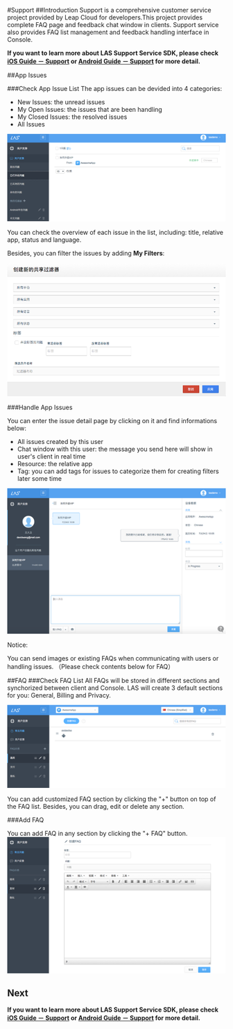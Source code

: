 #Support
##Introduction
Support is a comprehensive customer service project provided by Leap Cloud for developers.This project provides complete FAQ page and feedback chat window in clients. Support service also provides FAQ list management and feedback handling interface in Console.


**If you want to learn more about LAS Support Service SDK, please check [iOS Guide － Support](LAS_DOCS_GUIDE_LINK_PLACEHOLDER_IOS#SUPPORT_EN) or [Android Guide － Support](LAS_DOCS_GUIDE_LINK_PLACEHOLDER_ANDROID#SUPPORT_EN) for more detail.**

##App Issues

###Check App Issue List
The app issues can be devided into 4 categories:

* New Issues: the unread issues 
* My Open Issues: the issues that are been handling
* My Closed Issues: the resolved issues 
* All Issues 

![imgSPFeedbackList.png](../../../images/imgSPFeedbackList.png)

You can check the overview of each issue in the list, including: title, relative app, status and language.

Besides, you can filter the issues by adding **My Filters**: 

![imgSPAddFilter.png](../../../images/imgSPAddFilter.png)


###Handle App Issues

You can enter the issue detail page by clicking on it and find informations below:

* All issues created by this user
* Chat window with this user: the message you send here will show in user's client in real time
* Resource: the relative app
* Tag: you can add tags for issues to categorize them for creating filters later some time 

![imgSPHandleFeedback.png](../../../images/imgSPHandleFeedback.png)

Notice:

You can send images or existing FAQs when communicating with users or handling issues. （Please check contents below for FAQ）


##FAQ
###Check FAQ List
All FAQs will be stored in different sections and synchorized between client and Console. LAS will create 3 default sections for you: General, Billing and Privacy.

![imgSPFAQList.png](../../../images/imgSPFAQList.png)

You can add customized FAQ section by clicking the "+" button on top of the FAQ list. Besides, you can drag, edit or delete any section. 

###Add FAQ 

You can add FAQ in any section by clicking the "+ FAQ" button.
![imgSPFAQAddFAQ.png](../../../images/imgSPFAQAddFAQ.png)

## Next 

**If you want to learn more about LAS Support Service SDK, please check [iOS Guide － Support](LAS_DOCS_GUIDE_LINK_PLACEHOLDER_IOS#SUPPORT_EN) or [Android Guide － Support](LAS_DOCS_GUIDE_LINK_PLACEHOLDER_ANDROID#SUPPORT_EN) for more detail.**
